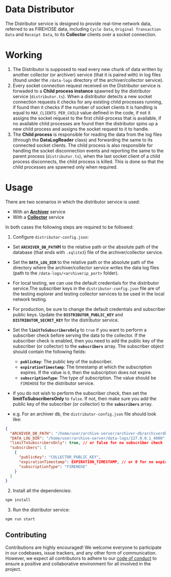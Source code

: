# Data Distributor

The Distributor service is designed to provide real-time network data, referred to as FIREHOSE data, including `Cycle Data`, `Original Transaction Data` and `Receipt Data`, to its **Collector** clients over a socket connection.

# Working

1. The Distributor is supposed to read every new chunk of data written by another collector (or archiver) service (that it is paired with) in log files (found under the `/data-logs` directory of the archiver/collector service).
2. Every socket connection request received on the Distributor service is forwaded to a **Child process instance** spawned by the distributor service (`distributor.ts`). When a distributor detects a new socket connection requests it checks for any existing child processes running, if found then it checks if the number of socket clients it is handling is equal to `MAX_CLIENTS_PER_CHILD` value defined in the code, if not it assigns the socket request to the first child-process that is available, if no available child processes are found then the distributor spins up a new child process and assigns the socket request to it to handle.
3. The **Child process** is responsible for reading the data from the log files (through the **DataLogReader** class) and forwarding the same to its connected socket clients. The child process is also responsible for handling the socket disconnection events and reporting the same to the parent process (`distributor.ts`), when the last socket client of a child process disconnects, the child process is killed. This is done so that the child processes are spawned only when required.

# Usage

There are two scenarios in which the distributor service is used:

- With an [**Archiver**](https://gitlab.com/shardus/archive/archive-server) service
- With a [**Collector**](https://gitlab.com/shardus/relayer/collector) service

In both cases the following steps are required to be followed:

1. Configure `distributor-config.json`:

- Set **`ARCHIVER_DB_PATH`H** to the relative path or the absolute path of the database (that ends with `.sqlite3`) file of the archiver/collector service.
- Set the **`DATA_LOG_DIR`** to the relative path or the absolute path of the directory where the archiver/collector service writes the data log files (path to the `/data-logs/<archiverip_port>` folder).
- For local testing, we can use the default credentials for the distributor service.The subscriber keys in the `distributor-config.json` file are of the testing explorer and testing collector services to be used in the local network testing.
- For production, be sure to change the default credentials and subscriber public keys. Update the **`DISTRIBUTOR_PUBLIC_KEY`** and **`DISTRIBUTOR_SECRET_KEY`** for the distributor service.
- Set the **`limitToSubscribersOnly`** to `true` if you want to perform a subscriber check before serving the data to the collector. If the subscriber check is enabled, then you need to add the public key of the subscriber (or collector) to the **`subscribers`** array. The subscriber object should contain the following fields:
  - **`publicKey`**: The public key of the subscriber.
  - **`expirationTimestamp`**: The timestamp at which the subscription expires. If the value is `0`, then the subscription does not expire.
  - **`subscriptionType`**: The type of subscription. The value should be `FIREHOSE` for the distributor service.
- If you do not wish to perform the subscriber check, then set the **limitToSubscribersOnly** to `false`. If not, then make sure you add the public key of the subscriber (or collector) to the **`subscribers`** array.

- e.g. For an archiver db, the `distributor-config.json` file should look like:

```json
{
  "ARCHIVER_DB_PATH": "/home/user/archive-server/archiver-db/archiverdb-4000.sqlite3",
  "DATA_LOG_DIR": "/home/user/archive-server/data-logs/127.0.0.1_4000",
  "limitToSubscribersOnly": true, // or false for no subscriber check
  "subscribers": [
    {
      "publicKey": "COLLECTOR_PUBLIC_KEY",
      "expirationTimestamp": EXPIRATION_TIMESTAMP, // or 0 for no expiration
      "subscriptionType": "FIREHOSE"
    }
  ]
}
```

2. Install all the dependencies:

```bash
npm install
```

3. Run the distributor service:

```bash
npm run start
```

## Contributing

Contributions are highly encouraged! We welcome everyone to participate in our codebases, issue trackers, and any other form of communication. However, we expect all contributors to adhere to our [code of conduct](./CODE_OF_CONDUCT.md) to ensure a positive and collaborative environment for all involved in the project.
